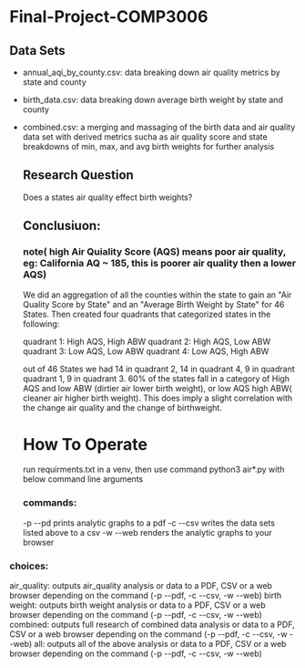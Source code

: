 # Final-Project-COMP3006

## Data Sets 
- annual_aqi_by_county.csv: data breaking down air quality metrics by state and county
- birth_data.csv: data breaking down average birth weight by state and county
- combined.csv: a merging and massaging of the birth data and air quality data set with derived metrics sucha as air quality score 
  and state breakdowns of min, max, and avg birth weights for further analysis
  
  ## Research Question
  Does a states air quality effect birth weights?
     
     
  ## Conclusiuon:
  ### note( high Air Quiality Score (AQS) means poor air quality, eg: California AQ ~ 185, this is poorer air quality then a lower AQS)
  We did an aggregation of all the counties within the state to gain an "Air Quality Score by State" and an "Average Birth Weight by State" for 46 States. 
  Then created four quadrants that categorized states in the following: 
  
  quadrant 1: High AQS, High ABW 
  quadrant 2: High AQS, Low ABW
  quadrant 3: Low AQS, Low ABW
  quadrant 4: Low AQS, High ABW
  
  out of 46 States we had 14 in quadrant 2, 14 in quadrant 4, 9 in quadrant quadrant 1, 9 in quadrant 3. 
  60% of the states fall in a category of High AQS and low ABW (dirtier air lower birth weight), or low AQS high ABW( cleaner air higher birth weight).
  This does imply a slight correlation with the change  air quality and the change of birthweight.
  
  # How To Operate
  run requirments.txt in a venv, then use command python3 air*.py with below command line arguments
  ### commands:
  -p --pd   prints analytic graphs to a pdf
  -c --csv  writes the data sets listed above to a csv
  -w --web  renders the analytic graphs to your browser 
 
 ### choices:
 air_quality:  outputs air_quality analysis or data to a PDF, CSV or a web browser depending on the command  (-p --pdf, -c --csv, -w --web)
 birth weight: outputs birth weight analysis or data to a PDF, CSV or a web browser depending on the command  (-p --pdf, -c --csv, -w --web)
 combined:     outputs full research of combined data analysis or data to a PDF, CSV or a web browser depending on the command  (-p --pdf, -c --csv, -w --web)
 all:          outputs all of the above analysis or data to a PDF, CSV or a web browser depending on the command  (-p --pdf, -c --csv, -w --web)



  
  

  
  
  
  
